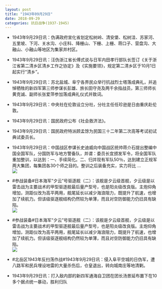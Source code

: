```yaml
---
layout: post
title: "1943年09月29日"
date: 2018-09-29
categories: 抗日战争(1937-1945)
---
```


<meta name="referrer" content="no-referrer" />

- 1943年9月29日讯：伪满政府宣化省划定松树岭、清安堡、松树洼、苏家河、五里坡、下河、关水沟、小庄科、降栅山、下栅、上栅、蒋口子、营盘沟、大融山、小融山等地区为集家并村区。 

- 1943年9月29日讯：汪伪浙江省长傅式说与日军内田孝行部队长签订《关于浙江省第二清乡区清乡工作之协定》及《实施要领》，规定第二清乡区于10月1日起实行“清乡”。 

- 1943年9月29日讯：苏北盐城、阜宁各界民众举行抗战烈士塔落成典礼，并追悼牺牲的新四军第三师参谋长彭雄、旅长田守尧及两千余指战员，第三师师长黄克诚、副师长张爱萍参加落成典礼仪式并致词。 

- 1943年9月29日讯：中央社在伦敦设立分社，分社主任任珍逊是日由重庆赴伦敦。 

- 1943年9月29日讯：国民政府公布《社会救济法》。 

- 1943年9月29日讯：国民政府特派顾孟馀为民国三十二年第二次高等考试初试典试委员长。 

- 1943年9月29日讯：中国战区参谋长史迪威向中国战区统帅蒋介石提出整编中国全国军队，分国防军与地方警备队，并谓：委员长宜颁发军令，将全国军队重加整训，以达到：一、手续简化。二、归并现有军队50％，达到建立正规军两大集团，每集团各30个师之目的。整训之后装备充实，实力将比 ... <br/><img src="https://wx2.sinaimg.cn/large/aca367d8ly1fvq897aqvfj20c80bxdfz.jpg" />

- #参战装备#日本海军“夕云”号驱逐舰（二）：该舰是夕云级首舰，夕云级是以雷击战为主要战术的甲型驱逐舰最后量产型号，也是阳炎级改良版。主炮仰角增加，测距仪改为高平两用，舰尾延长以减少海浪阻力，既提升了航速，也增加了续航力。但该级驱逐舰结构仍然较为单薄，而且对空防御能力仍旧具有缺陷。 <br/><img src="https://wx1.sinaimg.cn/large/aca367d8ly1fvq6jsyff6j20dw0ld789.jpg" />

- #参战装备#日本海军“夕云”号驱逐舰（二）：该舰是夕云级首舰，夕云级是以雷击战为主要战术的甲型驱逐舰最后量产型号，也是阳炎级改良版。主炮仰角增加，测距仪改为高平两用，舰尾延长以减少海浪阻力，既提升了航速，也增加了续航力。但该级驱逐舰结构仍然较为单薄，而且对空防御能力仍旧具有缺陷。 <br/><img src="https://wx3.sinaimg.cn/large/aca367d8ly1fvq6j74s5uj20dw0ld789.jpg" />

- #北岳区1943年反扫荡作战#1943年9月29日讯：侵入阜平空城的日伪军，遭八路军和民兵埋设地雷的大量杀伤后，仓皇退出，转向城南庄等地清剿。 

- 1943年9月29日讯：打入敌内部的新四军通海自卫团在团长汤景延布置下在10多个据点统一暴动，胜利归队 

